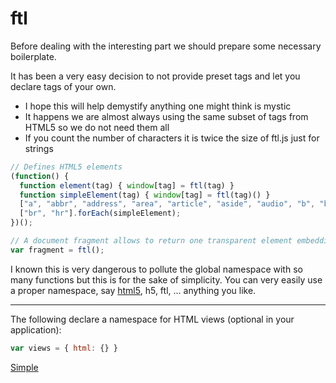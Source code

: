 # ftl

Before dealing with the interesting part we should prepare some necessary boilerplate.

It has been a very easy decision to not provide preset tags and let you declare tags of your own.
* I hope this will help demystify anything one might think is mystic
* It happens we are almost always using the same subset of tags from HTML5 so we do not need them all
* If you count the number of characters it is twice the size of ftl.js just for strings


```javascript
// Defines HTML5 elements
(function() {
  function element(tag) { window[tag] = ftl(tag) }
  function simpleElement(tag) { window[tag] = ftl(tag)() }
  ["a", "abbr", "address", "area", "article", "aside", "audio", "b", "base", "bdi", "bdo", "blockquote", "body", "button", "canvas", "caption", "cite", "code", "col", "colgroup", "data", "datalist", "dd", "del", "details", "dfn", "dialog", "div", "dl", "dt", "em", "embed", "fieldset", "figcaption", "figure", "footer", "form", "h1", "h2", "h3", "h4", "h5", "h6", "head", "header", "html", "i", "iframe", "img", "input", "ins", "kbd", "keygen", "label", "legend", "li", "link", "main", "map", "mark", "meta", "meter", "nav", "noscript", "object", "ol", "optgroup", "option", "output", "p", "param", "pre", "progress", "q", "rb", "rp", "rt", "rtc", "ruby", "s", "samp", "script", "section", "select", "small", "source", "span", "strong", "style", "sub", "summary", "sup", "table", "tbody", "td", "template", "textarea", "tfoot", "th", "thead", "time", "title", "tr", "track", "u", "ul", "var", "video", "wbr"].forEach(element);
  ["br", "hr"].forEach(simpleElement);
})();

// A document fragment allows to return one transparent element embedding many elements (Further reading http://davidwalsh.name/documentfragment)
var fragment = ftl();
```

I known this is very dangerous to pollute the global namespace with so many functions but this is for the sake of simplicity. You can very easily use a proper namespace, say [html5](../test/ftl-html5;js), h5, ftl, ... anything you like.

---

The following declare a namespace for HTML views (optional in your application):

```javascript
var views = { html: {} }
```

[Simple](examples/simple.md)
